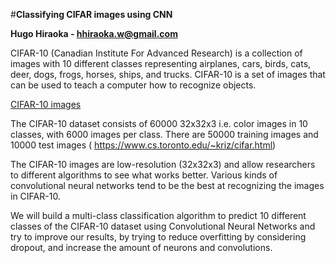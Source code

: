 #**Classifying CIFAR images using CNN**

**Hugo Hiraoka - hhiraoka.w@gmail.com**

CIFAR-10 (Canadian Institute For Advanced Research) is a collection of images with 10 different classes representing airplanes, cars, birds, 
cats, deer, dogs, frogs, horses, ships, and trucks. CIFAR-10 is a set of images that can be used to teach a computer how to recognize objects.

[CIFAR-10 images](src=https://i.imgur.com/CV8YFvJ.png)

The CIFAR-10 dataset consists of 60000 32x32x3 i.e. color images in 10 classes, with 6000 images per class. There are 50000 training images and 
10000 test images ( https://www.cs.toronto.edu/~kriz/cifar.html)

The CIFAR-10 images are low-resolution (32x32x3) and allow researchers to different algorithms to see what works better. Various kinds of 
convolutional neural networks tend to be the best at recognizing the images in CIFAR-10.

We will build a multi-class classification algorithm to predict 10 different classes of the CIFAR-10 dataset using Convolutional Neural Networks
and try to improve our results, by trying to reduce overfitting by considering dropout, and increase the amount of neurons and convolutions.


